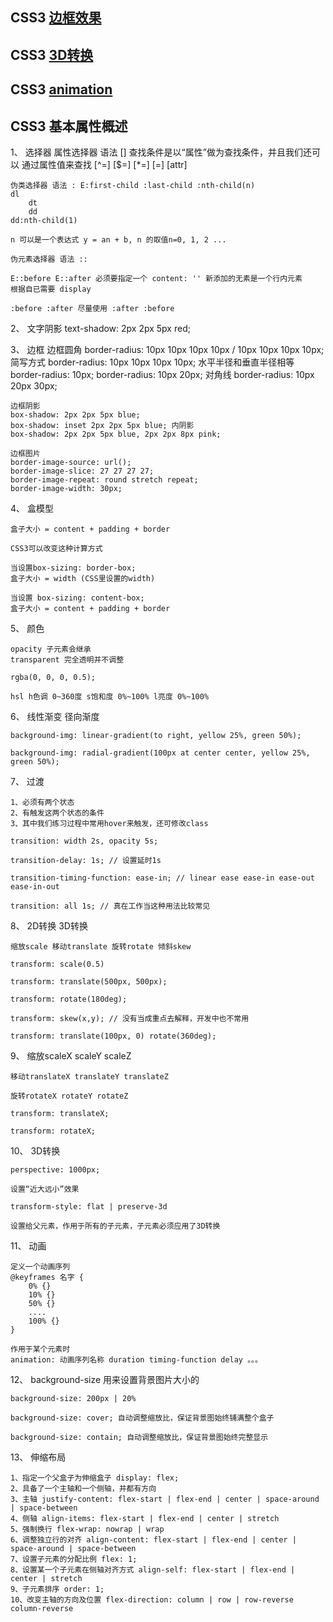 ## CSS3 [边框效果](https://github.com/BellQ/CSS3/tree/master/%E8%BE%B9%E6%A1%86%E5%BA%94%E7%94%A8)


## CSS3 [3D转换](https://github.com/BellQ/CSS3/tree/master/3D%E8%BD%AC%E6%8D%A2)

## CSS3 [animation](https://github.com/BellQ/CSS3/tree/master/animation)

## CSS3 基本属性概述
1、	选择器 属性选择器 语法 [] 查找条件是以“属性”做为查找条件，并且我们还可以
	通过属性值来查找 [^=] [$=] [*=] [=] [attr]

	伪类选择器 语法 : E:first-child :last-child :nth-child(n) 
	dl
		dt
		dd 
	dd:nth-child(1)

	n 可以是一个表达式 y = an + b, n 的取值n=0, 1, 2 ...

	伪元素选择器 语法 :: 

	E::before E::after 必须要指定一个 content: '' 新添加的无素是一个行内元素
	根据自已需要 display

	:before :after 尽量使用 :after :before

2、	文字阴影 text-shadow: 2px 2px 5px red; 

3、	边框 
	边框圆角 border-radius: 10px 10px 10px 10px / 10px 10px 10px 10px;
	简写方式
	border-radius: 10px 10px 10px 10px; 水平半径和垂直半径相等
	border-radius: 10px;
	border-radius: 10px 20px;  对角线
	border-radius: 10px 20px 30px; 

	边框阴影
	box-shadow: 2px 2px 5px blue;
	box-shadow: inset 2px 2px 5px blue; 内阴影
	box-shadow: 2px 2px 5px blue, 2px 2px 8px pink;

	边框图片
	border-image-source: url();
	border-image-slice: 27 27 27 27; 
	border-image-repeat: round stretch repeat;
	border-image-width: 30px;

4、	盒模型

	盒子大小 = content + padding + border

	CSS3可以改变这种计算方式

	当设置box-sizing: border-box;
	盒子大小 = width (CSS里设置的width)

	当设置 box-sizing: content-box;
	盒子大小 = content + padding + border


5、	颜色
	
	opacity 子元素会继承
	transparent 完全透明并不调整

	rgba(0, 0, 0, 0.5);

	hsl h色调 0~360度 s饱和度 0%~100% l亮度 0%~100%

6、	线性渐变 径向渐度

	background-img: linear-gradient(to right, yellow 25%, green 50%);

	background-img: radial-gradient(100px at center center, yellow 25%, green 50%);

7、	过渡

	1、必须有两个状态
	2、有触发这两个状态的条件
	3、其中我们练习过程中常用hover来触发，还可修改class

	transition: width 2s, opacity 5s;

	transition-delay: 1s; // 设置延时1s

	transition-timing-function: ease-in; // linear ease ease-in ease-out ease-in-out

	transition: all 1s; // 真在工作当这种用法比较常见

8、	2D转换 3D转换

	缩放scale 移动translate 旋转rotate 倾斜skew

	transform: scale(0.5)

	transform: translate(500px, 500px);

	transform: rotate(180deg);

	transform: skew(x,y); // 没有当成重点去解释，开发中也不常用

	transform: translate(100px, 0) rotate(360deg);

9、	缩放scaleX scaleY scaleZ

	移动translateX translateY translateZ

	旋转rotateX rotateY rotateZ

	transform: translateX;

	transform: rotateX;
	
10、	3D转换
	
	perspective: 1000px;

	设置“近大远小”效果

	transform-style: flat | preserve-3d

	设置给父元素，作用于所有的子元素，子元素必须应用了3D转换

11、	动画
	
	定义一个动画序列
	@keyframes 名字 {
		0% {}
		10% {}
		50% {}
		....
		100% {}
	}

	作用于某个元素时
	animation: 动画序列名称 duration timing-function delay 。。。

12、	background-size 用来设置背景图片大小的

	background-size: 200px | 20%

	background-size: cover; 自动调整缩放比，保证背景图始终铺满整个盒子

	background-size: contain; 自动调整缩放比，保证背景图始终完整显示

13、	伸缩布局
	
	1、指定一个父盒子为伸缩盒子 display: flex;
	2、具备了一个主轴和一个侧轴，并都有方向
	3、主轴 justify-content: flex-start | flex-end | center | space-around | space-between
	4、侧轴 align-items: flex-start | flex-end | center | stretch
	5、强制换行 flex-wrap: nowrap | wrap
	6、调整独立行的对齐 align-content: flex-start | flex-end | center | space-around | space-between
	7、设置子元素的分配比例 flex: 1;
	8、设置某一个子元素在侧轴对齐方式 align-self: flex-start | flex-end | center | stretch
	9、子元素排序 order: 1;
	10、改变主轴的方向及位置 flex-direction: column | row | row-reverse column-reverse	



